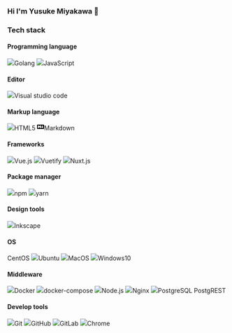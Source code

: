 ### Hi I'm Yusuke Miyakawa 👋

### Tech stack
#### Programming language
<img src="https://raw.githubusercontent.com/konpa/devicon/master/icons/go/go-original.svg" width=16 />Golang  <img src="https://raw.githubusercontent.com/konpa/devicon/master/icons/javascript/javascript-original.svg" width=16 />JavaScript

#### Editor
<img src="https://github.com/microsoft/vscode-docs/blob/master/images/logo-stable.png" width=16 />Visual studio code

#### Markup language
<img src="https://raw.githubusercontent.com/konpa/devicon/master/icons/html5/html5-original.svg" width=16 />HTML5  <img src="https://raw.githubusercontent.com/primer/octicons/master/icons/markdown-16.svg" width=16 />Markdown

#### Frameworks
<img src="https://github.com/konpa/devicon/blob/master/icons/vuejs/vuejs-original.svg" width=16 />Vue.js  <img src="https://cdn.vuetifyjs.com/images/logos/logo.svg" width=16 />Vuetify  <img src="https://nuxtjs.org/meta_400.png" width=16 />Nuxt.js

#### Package manager
<img src="https://raw.githubusercontent.com/konpa/devicon/master/icons/npm/npm-original-wordmark.svg" width=16 />npm  <img src="https://raw.githubusercontent.com/konpa/devicon/master/icons/yarn/yarn-original.svg" width=16 />yarn

#### Design tools
<img src="https://raw.githubusercontent.com/konpa/devicon/master/icons/inkscape/inkscape-original.svg" width=16 />Inkscape

#### OS
CentOS  <img src="https://raw.githubusercontent.com/konpa/devicon/master/icons/ubuntu/ubuntu-plain.svg" width=16 />Ubuntu  <img src="https://raw.githubusercontent.com/konpa/devicon/master/icons/apple/apple-original.svg" width=16 />MacOS  <img src="https://raw.githubusercontent.com/konpa/devicon/master/icons/windows8/windows8-original.svg" width=16 />Windows10

#### Middleware
<img src="https://raw.githubusercontent.com/konpa/devicon/master/icons/docker/docker-original.svg" width=16 />Docker  <img src="https://raw.githubusercontent.com/docker/compose/master/logo.png" width=16 />docker-compose  <img src="https://raw.githubusercontent.com/konpa/devicon/master/icons/nodejs/nodejs-original.svg" width=16 />Node.js  <img src="https://raw.githubusercontent.com/konpa/devicon/master/icons/nginx/nginx-original.svg" width=16 />Nginx  <img src="https://raw.githubusercontent.com/konpa/devicon/master/icons/postgresql/postgresql-original.svg" width=16 />PostgreSQL  PostgREST

#### Develop tools
<img src="https://raw.githubusercontent.com/konpa/devicon/master/icons/git/git-original.svg" width=16 />Git  <img src="https://raw.githubusercontent.com/konpa/devicon/master/icons/github/github-original.svg" width=16 />GitHub  <img src="https://raw.githubusercontent.com/konpa/devicon/master/icons/gitlab/gitlab-original.svg" width=16 />GitLab  <img src="https://raw.githubusercontent.com/konpa/devicon/master/icons/chrome/chrome-original.svg" width=16 />Chrome
